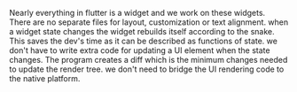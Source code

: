 Nearly everything in flutter is a widget and we work on these widgets.
There are no separate files for layout, customization or text alignment.
when a widget state changes the widget rebuilds itself
according to the snake. This saves the dev's time as it
can be described as functions of state.
we don't have
to write extra code for updating a UI element when the state
changes.
The program creates a diff which is the minimum
changes needed to update the render tree.
we don't need to
bridge the UI rendering code to the native platform.
